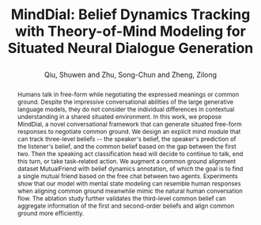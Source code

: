 ---
layout: pub
type: inproceedings
key: highie
title: >
    MindDial: Belief Dynamics Tracking with Theory-of-Mind Modeling for Situated Neural Dialogue Generation
author: Qiu, Shuwen and Zhu, Song-Chun and Zheng, Zilong
abbr: ICML'23
booktitle: Workshop on Theory-of-Mind at Fortieth International Conference on Machine Learning (ICML)
correspondence: Zheng, Zilong
year: 2023
sticky: false
arxiv: 2306.15253
abstract: >
    Humans talk in free-form while negotiating the expressed meanings or common ground. Despite the impressive conversational abilities of the large generative language models, they do not consider the individual differences in contextual understanding in a shared situated environment. In this work, we propose MindDial, a novel conversational framework that can generate situated free-form responses to negotiate common ground. We design an explicit mind module that can track three-level beliefs -- the speaker's belief, the speaker's prediction of the listener's belief, and the common belief based on the gap between the first two. Then the speaking act classification head will decide to continue to talk, end this turn, or take task-related action. We augment a common ground alignment dataset MutualFriend with belief dynamics annotation, of which the goal is to find a single mutual friend based on the free chat between two agents. Experiments show that our model with mental state modeling can resemble human responses when aligning common ground meanwhile mimic the natural human conversation flow. The ablation study further validates the third-level common belief can aggregate information of the first and second-order beliefs and align common ground more efficiently.
bibtex: >
    @inproceedings{qiu2023minddial,
        title={MindDial: Belief Dynamics Tracking with Theory-of-Mind Modeling for Situated Neural Dialogue Generation},
        author={Qiu, Shuwen and Zhu, Song-Chun and Zheng, Zilong},
        booktitle={Workshop on Theory-of-Mind at ICML 2023},
        year={2023}
    }
---